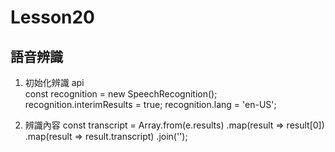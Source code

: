 # Lesson20

## 語音辨識
1. 初始化辨識 api   
    const recognition = new SpeechRecognition();
    recognition.interimResults = true;
    recognition.lang = 'en-US';

2. 辨識內容
    const transcript = Array.from(e.results)
        .map(result => result[0])
        .map(result => result.transcript)
        .join('');
